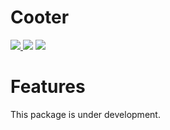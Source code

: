 # Cooter

<p>
  <a href="https://www.npmjs.com/package/google-ads-api">
    <img src="https://img.shields.io/npm/v/cooter.svg?style=flat-square">
  </a>
  <a>
    <img src="https://img.shields.io/npm/dm/cooter.svg?style=flat-square">
    </a>
  <a>
    <img src="https://img.shields.io/david/WillCooter/cooter.svg?style=flat-square">
  </a>
</p>

# Features

This package is under development.
